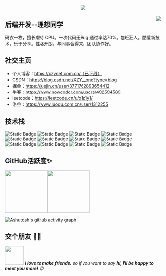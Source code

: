 <h1 align="center"> <a href="https://sunguoqi.com/"> <img src="https://readme-typing-svg.herokuapp.com/?lines=console.log(%22Hello%2C%20World!%22);理想同学祝您今天愉快!&center=true&size=27"> </a> </h1>

<img align="right" src="https://count.getloli.com/get/@:lixiang-coder?theme=rule34">

## 后端开发--理想同学
码农一枚，擅长虐待 CPU。一次代码无Bug 通过率达70%。加班狂人。酷爱新技术，乐于分享。性格开朗，与同事合得来，团队协作好。


## 社交主页
- 个人博客：https://xzynet.com.cn/（已下线）
- CSDN：https://blog.csdn.net/XZY__one?type=blog
- 掘金：https://juejin.cn/user/3771762893654412
- 牛客：https://www.nowcoder.com/users/492594589
- leetcode：https://leetcode.cn/u/x1z1y1/
- 洛谷：https://www.luogu.com.cn/user/1312255


## 技术栈
![Static Badge](https://img.shields.io/badge/Java-4C7491?logo=Java&logoColor=fff&link=https%3A%2F%2Fwww.java.com%2Fzh-CN%2F)
![Static Badge](https://img.shields.io/badge/Spring-5FB832?logo=Spring&logoColor=fff&link=https%3A%2F%2Fspring.io%2F)
![Static Badge](https://img.shields.io/badge/Spring--boot-%236DB33F?logo=Springboot&logoColor=fff&link=https%3A%2F%2Fspring.io%2Fprojects%2Fspring-boot)
![Static Badge](https://img.shields.io/badge/Spring--cloud-%236DB33F?logo=SpringCloud&logoColor=fff&link=https%3A%2F%2Fspring.io%2Fprojects%2Fspring-cloud)
![Static Badge](https://img.shields.io/badge/Mybatis-%23D40000?logo=mybatis&logoColor=fff&link=https%3A%2F%2Fmybatis.net.cn%2Fgetting-started.html)
![Static Badge](https://img.shields.io/badge/Mybatis--Plus-%231E90FF?logo=mybatisplus&logoColor=fff&link=https%3A%2F%2Fbaomidou.com%2F)
![Static Badge](https://img.shields.io/badge/Docker-2496ED?logo=Docker&logoColor=fff&link=https%3A%2F%2Fwww.docker.com%2F)
![Static Badge](https://img.shields.io/badge/Linux-%23A5C0FF?logo=Linux&logoColor=fff&link=https%3A%2F%2Fwww.linux.org%2F)
![Static Badge](https://img.shields.io/badge/MySQL-4479A1?logo=MySQL&logoColor=fff&link=https%3A%2F%2Fwww.mysql.com%2F)
![Static Badge](https://img.shields.io/badge/Redis-DC382D?logo=Redis&logoColor=fff&link=https%3A%2F%2Fredis.io%2F)
![Static Badge](https://img.shields.io/badge/Git-E84E31?logo=Git&logoColor=fff&link=https%3A%2F%2Fgit-scm.com%2F)
![Static Badge](https://img.shields.io/badge/Maven-%23003063?logo=maven&logoColor=fff&link=https%3A%2F%2Fmaven.apache.org%2F)


## GitHub活跃度✨
<img align="" height="137px" src="https://github-readme-stats.vercel.app/api?username=lixiang-coder&hide_title=true&hide_border=true&show_icons=true&include_all_commits=true&line_height=21&bg_color=0,EC6C6C,FFD479,FFFC79,73FA79&theme=graywhite&locale=cn" /><img align="" height="137px" src="https://github-readme-stats.vercel.app/api/top-langs/?username=lixiang-coder&hide_title=true&hide=javascript&hide_border=true&layout=compact&bg_color=0,73FA79,73FDFF,D783FF&theme=graywhite&locale=cn" />

[![Ashutosh's github activity graph](https://github-readme-activity-graph.vercel.app/graph?username=lixiang-coder&theme=github-compact)](https://github.com/ashutosh00710/github-readme-activity-graph)


## 交个朋友 👬🏻
<img src="https://media.giphy.com/media/LnQjpWaON8nhr21vNW/giphy.gif" width="60"> <em><b>I love to make friends.</b> so if you want to say <b>hi, I'll be happy to meet you more!</b> 😊</em>
